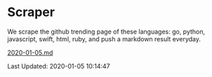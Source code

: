 # Scraper

We scrape the github trending page of these languages: go, python, javascript, swift, html, ruby, and push a markdown result everyday.

[2020-01-05.md](https://github.com/henson/Scraper/blob/master/2020-01-05.md)

Last Updated: 2020-01-05 10:14:47